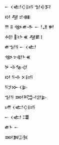 <div class='block'>
<div class='line'>𒀸 𒌋𒅗𒄭𒅀 𒈠𒀪𒁕</div>
<div class='line'>𒊭 𒆷 𒄑𒈪</div>
<div class='line'>𒐈 𒐉 𒀲𒌑𒋥 𒀸 𒁹𒂗 𒂍</div>
<div class='line'>𒅇 𒂟𒈨𒌍 𒆷𒀾𒋙</div>
<div class='line'>𒌑𒈠𒀀 𒀸 𒌋𒅗</div>
<div class='line'>𒀲𒆳𒊏𒈨𒌍</div>
<div class='line'>𒃻 𒈾𒆚𒋼</div>
<div class='line'>𒊭 𒀀𒈾 𒉽𒅀</div>
<div class='line'>𒀀𒋡𒁍𒌋𒉌</div>
<div class='line'>𒈠𒀀 𒇷𒅋𒇻𒉌</div>
<div class='line'>𒋬 𒌋𒅗𒄭𒅀</div>
<div class='line'>𒀸 𒌋𒅗 𒃮</div>
<div class='line'>𒌑𒈨 𒀸</div>
<div class='line'>𒇷𒀉𒊒𒍮</div>
</div>